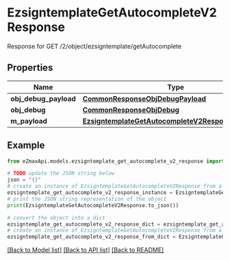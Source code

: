 # EzsigntemplateGetAutocompleteV2Response

Response for GET /2/object/ezsigntemplate/getAutocomplete

## Properties

Name | Type | Description | Notes
------------ | ------------- | ------------- | -------------
**obj_debug_payload** | [**CommonResponseObjDebugPayload**](CommonResponseObjDebugPayload.md) |  | 
**obj_debug** | [**CommonResponseObjDebug**](CommonResponseObjDebug.md) |  | [optional] 
**m_payload** | [**EzsigntemplateGetAutocompleteV2ResponseMPayload**](EzsigntemplateGetAutocompleteV2ResponseMPayload.md) |  | 

## Example

```python
from eZmaxApi.models.ezsigntemplate_get_autocomplete_v2_response import EzsigntemplateGetAutocompleteV2Response

# TODO update the JSON string below
json = "{}"
# create an instance of EzsigntemplateGetAutocompleteV2Response from a JSON string
ezsigntemplate_get_autocomplete_v2_response_instance = EzsigntemplateGetAutocompleteV2Response.from_json(json)
# print the JSON string representation of the object
print(EzsigntemplateGetAutocompleteV2Response.to_json())

# convert the object into a dict
ezsigntemplate_get_autocomplete_v2_response_dict = ezsigntemplate_get_autocomplete_v2_response_instance.to_dict()
# create an instance of EzsigntemplateGetAutocompleteV2Response from a dict
ezsigntemplate_get_autocomplete_v2_response_from_dict = EzsigntemplateGetAutocompleteV2Response.from_dict(ezsigntemplate_get_autocomplete_v2_response_dict)
```
[[Back to Model list]](../README.md#documentation-for-models) [[Back to API list]](../README.md#documentation-for-api-endpoints) [[Back to README]](../README.md)


